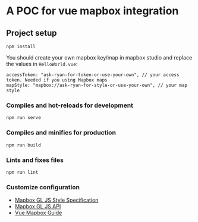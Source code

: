 # A POC for vue mapbox integration

## Project setup
```
npm install
```
You should create your own mapbox key/map in mapbox studio and replace the values in `HelloWorld.vue`:
```
accessToken: "ask-ryan-for-token-or-use-your-own", // your access token. Needed if you using Mapbox maps
mapStyle: "mapbox://ask-ryan-for-style-or-use-your-own", // your map style
```

### Compiles and hot-reloads for development
```
npm run serve
```

### Compiles and minifies for production
```
npm run build
```

### Lints and fixes files
```
npm run lint
```

### Customize configuration
- [Mapbox GL JS Style Specification](https://docs.mapbox.com/mapbox-gl-js/style-spec/)
- [Mapbox GL JS API](https://docs.mapbox.com/mapbox-gl-js/api/)
- [Vue Mapbox Guide](https://soal.github.io/vue-mapbox/guide/)

